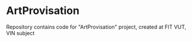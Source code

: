 # ArtProvisation
Repository contains code for "ArtProvisation" project, created at FIT VUT, VIN subject
